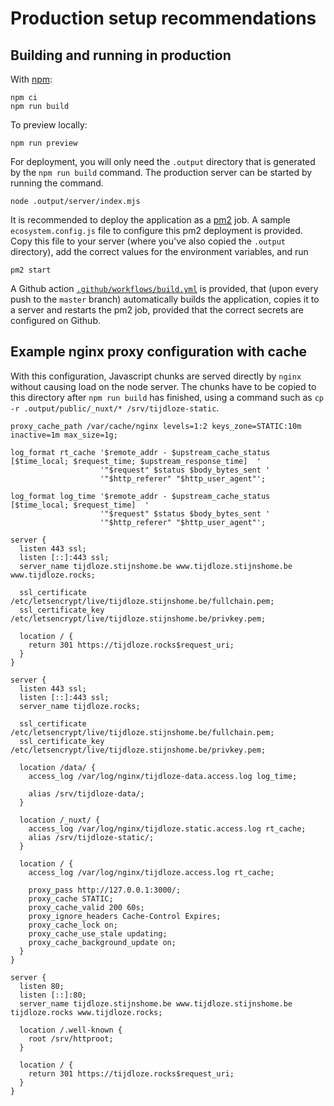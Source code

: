 # Production setup recommendations

## Building and running in production

With [npm](https://www.npmjs.com/):
```
npm ci
npm run build
```

To preview locally:
```
npm run preview
```

For deployment, you will only need the `.output` directory that is generated by the `npm run build` command. The production server can be started by running the command.
```
node .output/server/index.mjs
```

It is recommended to deploy the application as a [pm2](https://pm2.keymetrics.io/) job. A sample `ecosystem.config.js` file to configure this pm2 deployment is provided. Copy this file to your server (where you've also copied the `.output` directory), add the correct values for the environment variables, and run
```
pm2 start
```

A Github action [`.github/workflows/build.yml`](.github/workflows/build.yml) is provided, that (upon every push to the `master` branch) automatically builds the application, copies it to a server and restarts the pm2 job, provided that the correct secrets are configured on Github.

## Example nginx proxy configuration with cache

With this configuration, Javascript chunks are served directly by `nginx` without causing load on the node server. The chunks have to be copied to this directory after `npm run build` has finished, using a command such as `cp -r .output/public/_nuxt/* /srv/tijdloze-static`.

```
proxy_cache_path /var/cache/nginx levels=1:2 keys_zone=STATIC:10m inactive=1m max_size=1g;

log_format rt_cache '$remote_addr - $upstream_cache_status [$time_local; $request_time; $upstream_response_time]  '
                    '"$request" $status $body_bytes_sent '
                    '"$http_referer" "$http_user_agent"';

log_format log_time '$remote_addr - $upstream_cache_status [$time_local; $request_time]  '
                    '"$request" $status $body_bytes_sent '
                    '"$http_referer" "$http_user_agent"';

server {
  listen 443 ssl;
  listen [::]:443 ssl;
  server_name tijdloze.stijnshome.be www.tijdloze.stijnshome.be www.tijdloze.rocks;

  ssl_certificate /etc/letsencrypt/live/tijdloze.stijnshome.be/fullchain.pem;
  ssl_certificate_key /etc/letsencrypt/live/tijdloze.stijnshome.be/privkey.pem;

  location / {
    return 301 https://tijdloze.rocks$request_uri;
  }
}

server {
  listen 443 ssl;
  listen [::]:443 ssl;
  server_name tijdloze.rocks;

  ssl_certificate /etc/letsencrypt/live/tijdloze.stijnshome.be/fullchain.pem;
  ssl_certificate_key /etc/letsencrypt/live/tijdloze.stijnshome.be/privkey.pem;

  location /data/ {
    access_log /var/log/nginx/tijdloze-data.access.log log_time;
    
    alias /srv/tijdloze-data/;
  }

  location /_nuxt/ {
    access_log /var/log/nginx/tijdloze.static.access.log rt_cache;
    alias /srv/tijdloze-static/;
  }

  location / {
    access_log /var/log/nginx/tijdloze.access.log rt_cache;
    
    proxy_pass http://127.0.0.1:3000/;
    proxy_cache STATIC;
    proxy_cache_valid 200 60s;
    proxy_ignore_headers Cache-Control Expires;
    proxy_cache_lock on;
    proxy_cache_use_stale updating;
    proxy_cache_background_update on;
  }
}

server {
  listen 80;
  listen [::]:80;
  server_name tijdloze.stijnshome.be www.tijdloze.stijnshome.be tijdloze.rocks www.tijdloze.rocks;

  location /.well-known { 
    root /srv/httproot;
  }

  location / {
    return 301 https://tijdloze.rocks$request_uri;
  }
}
```
